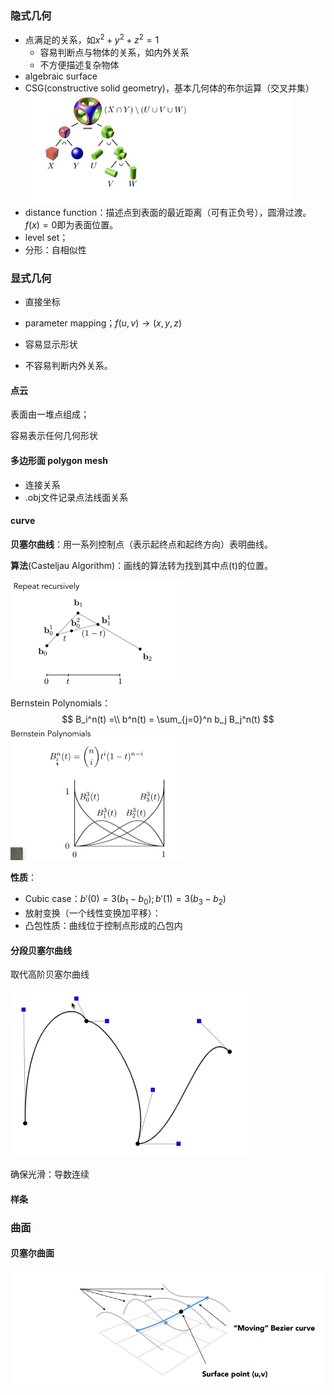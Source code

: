 ### 隐式几何

- 点满足的关系，如$x^2+y^2+z^2=1$
  - 容易判断点与物体的关系，如内外关系
  - 不方便描述复杂物体
- algebraic surface
- CSG(constructive solid geometry)，基本几何体的布尔运算（交叉并集）![image-20221119150600568](imags/image-20221119150600568.png)
- distance function：描述点到表面的最近距离（可有正负号），圆滑过渡。$f(x)=0$即为表面位置。
- level set； 
- 分形：自相似性

### 显式几何

- 直接坐标
- parameter mapping；$f(u,v)\rightarrow(x,y,z)$

- 容易显示形状
- 不容易判断内外关系。

#### 点云

表面由一堆点组成；

容易表示任何几何形状

#### 多边形面 polygon mesh

- 连接关系
- .obj文件记录点法线面关系

#### curve

**贝塞尔曲线**：用一系列控制点（表示起终点和起终方向）表明曲线。

**算法**(Casteljau Algorithm)：画线的算法转为找到其中点(t)的位置。

<img src="imags/image-20221119161805247.png" alt="image-20221119161805247" style="zoom:50%;" />

Bernstein Polynomials：
$$
B_i^n(t) =\\
b^n(t) = \sum_{j=0}^n b_j B_j^n(t)
$$
<img src="imags/image-20221119162537133.png" alt="image-20221119162537133" style="zoom:50%;" />

**性质**：

- Cubic case：$b'(0)=3(b_1-b_0); b'(1)=3(b_3-b_2)$
- 放射变换（一个线性变换加平移）：
- 凸包性质：曲线位于控制点形成的凸包内

#### 分段贝塞尔曲线

取代高阶贝塞尔曲线

![image-20221119184118747](imags/image-20221119184118747.png)

确保光滑：导数连续

#### 样条

### 曲面

#### 贝塞尔曲面

![image-20221119184944075](imags/image-20221119184944075.png)



